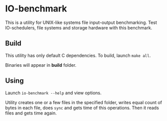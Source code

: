 # IO-benchmark
This is a utility for UNIX-like systems file input-output benchmarking. Test IO-schedulers, file systems and storage hardware with this benchmark.

## Build
This utility has only default C dependencies. To build, launch ```make all```.

Binaries will appear in **build** folder.

## Using
Launch ```io-benchmark --help``` and view options.

Utility creates one or a few files in the specified folder, writes equal count of bytes in each file, does ```sync``` and gets time of this operations. Then it reads files and gets time again.
